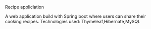 Recipe appliclation

A web application build with Spring boot where users can share their cooking recipes.
Technologies used:
Thymeleaf,Hibernate,MySQL
